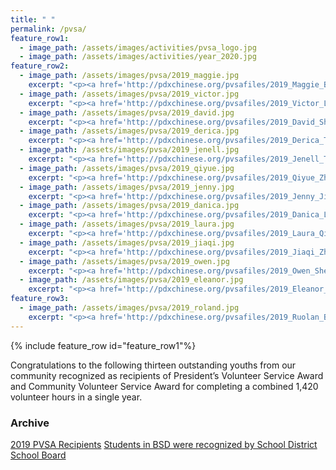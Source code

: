 ```yaml
---
title: " "
permalink: /pvsa/
feature_row1:
  - image_path: /assets/images/activities/pvsa_logo.jpg
  - image_path: /assets/images/activities/year_2020.jpg
feature_row2:
  - image_path: /assets/images/pvsa/2019_maggie.jpg
    excerpt: "<p><a href='http://pdxchinese.org/pvsafiles/2019_Maggie_Bao/'>Maggie Bao, Sunset High School (Gold Award)</a></p>"
  - image_path: /assets/images/pvsa/2019_victor.jpg
    excerpt: "<p><a href='http://pdxchinese.org/pvsafiles/2019_Victor_Li/'>Victor Li, Jesuit High School (Gold Award)</a></p>"
  - image_path: /assets/images/pvsa/2019_david.jpg
    excerpt: "<p><a href='http://pdxchinese.org/pvsafiles/2019_David_Sha/'>David Sha, Sunset High School (Gold Award)</a></p>"
  - image_path: /assets/images/pvsa/2019_derica.jpg
    excerpt: "<p><a href='http://pdxchinese.org/pvsafiles/2019_Derica_Theobald/'>Derica Theobald, French American Int'l School (Gold Award)</a></p>"    
  - image_path: /assets/images/pvsa/2019_jenell.jpg
    excerpt: "<p><a href='http://pdxchinese.org/pvsafiles/2019_Jenell_Theobald/'>Jenell Theobald, Whitford Middle School (Gold Award)</a></p>"
  - image_path: /assets/images/pvsa/2019_qiyue.jpg
    excerpt: "<p><a href='http://pdxchinese.org/pvsafiles/2019_Qiyue_Zhang/'>Qiyue Zhang, Westview High School (Gold Award)</a></p>"
  - image_path: /assets/images/pvsa/2019_jenny.jpg
    excerpt: "<p><a href='http://pdxchinese.org/pvsafiles/2019_Jenny_Jiang/'>Jenny H Jiang, Sunset High School (Silver Award)</a></p>"
  - image_path: /assets/images/pvsa/2019_danica.jpg
    excerpt: "<p><a href='http://pdxchinese.org/pvsafiles/2019_Danica_Leung/'>Danica Leung, Lincoln High School (Silver Award)</a></p>"
  - image_path: /assets/images/pvsa/2019_laura.jpg
    excerpt: "<p><a href='http://pdxchinese.org/pvsafiles/2019_Laura_Qin/'>Laura Qin, Westview High School (Silver Award)</a></p>"
  - image_path: /assets/images/pvsa/2019_jiaqi.jpg
    excerpt: "<p><a href='http://pdxchinese.org/pvsafiles/2019_Jiaqi_Zhang/'>Jiaqi Jackie Zhang, Sunset High School (Silver Award)</a></p>"
  - image_path: /assets/images/pvsa/2019_owen.jpg
    excerpt: "<p><a href='http://pdxchinese.org/pvsafiles/2019_Owen_Shen/'>Owen Shen, The Emerson School (Bronze Award)</a></p>"
  - image_path: /assets/images/pvsa/2019_eleanor.jpg
    excerpt: "<p><a href='http://pdxchinese.org/pvsafiles/2019_Eleanor_Song/'>Eleanor Leran Song, Stoller Middle School (Bronze Award)</a></p>"
feature_row3:
  - image_path: /assets/images/pvsa/2019_roland.jpg
    excerpt: "<p><a href='http://pdxchinese.org/pvsafiles/2019_Ruolan_Bai/'>Ruolan Bai, Sunset High School (Gold Award)</a></p>"
---
```


{% include feature_row id="feature_row1"%}

Congratulations to the following thirteen outstanding youths from our community recognized as recipients of President’s Volunteer Service Award and Community Volunteer Service Award for completing a combined 1,420 volunteer hours in a single year.

### Archive

[2019 PVSA Recipients](http://pdxchinese.org/pvsafiles/pvsa_2019/)
[Students in BSD were recognized by School District School Board](http://pdxchinese.org/bsd_board_recognition_2020/)
